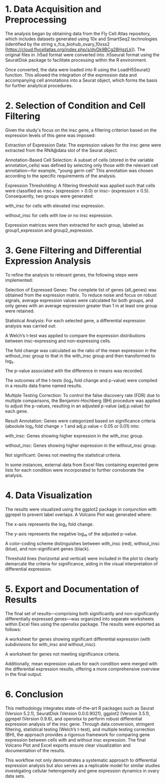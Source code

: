 # 1. Data Acquisition and Preprocessing
The analysis began by obtaining data from the Fly Cell Atlas repository, which includes datasets generated using 10x and SmartSeq2 technologies (identified by the string s_fca_biohub_ovary_10xss2 [https://cloud.flycellatlas.org/index.php/s/dyDk9BCg28HgzLk]). The original files in .h5ad format were converted into .h5seurat format using the SeuratDisk package to facilitate processing within the R environment.

Once converted, the data were loaded into R using the LoadH5Seurat() function. This allowed the integration of the expression data and accompanying cell annotations into a Seurat object, which forms the basis for further analytical procedures.

# 2. Selection of Condition and Cell Filtering
Given the study's focus on the insc gene, a filtering criterion based on the expression levels of this gene was imposed:

Extraction of Expression Data:
The expression values for the insc gene were extracted from the RNA@data slot of the Seurat object.

Annotation-Based Cell Selection:
A subset of cells (stored in the variable annotation_cells) was defined by selecting only those with the relevant cell annotation—for example, “young germ cell” This annotation was chosen according to the specific requirements of the analysis.

Expression Thresholding:
A filtering threshold was applied such that cells were classified as insc+ (expression > 0.0) or insc– (expression ≤ 0.5). Consequently, two groups were generated:

with_insc for cells with elevated insc expression.

without_insc for cells with low or no insc expression.

Expression matrices were then extracted for each group, labeled as group1_expression and group2_expression.

# 3. Gene Filtering and Differential Expression Analysis
To refine the analysis to relevant genes, the following steps were implemented:

Selection of Expressed Genes:
The complete list of genes (all_genes) was obtained from the expression matrix. To reduce noise and focus on robust signals, average expression values were calculated for both groups, and only genes with an average expression greater than 1 in at least one group were retained.

Statistical Analysis:
For each selected gene, a differential expression analysis was carried out:

A Welch’s t-test was applied to compare the expression distributions between insc-expressing and non-expressing cells.

The fold change was calculated as the ratio of the mean expression in the without_insc group to that in the with_insc group and then transformed to log₂.

The p-value associated with the difference in means was recorded.

The outcomes of the t-tests (log₂ fold change and p-value) were compiled in a results data frame named results.

Multiple Testing Correction:
To control the false discovery rate (FDR) due to multiple comparisons, the Benjamini-Hochberg (BH) procedure was applied to adjust the p-values, resulting in an adjusted p-value (adj.p.value) for each gene.

Result Annotation:
Genes were categorized based on significance criteria (absolute log₂ fold change > 1 and adj.p.value < 0.05 or 0.01) into:

with_insc: Genes showing higher expression in the with_insc group.

without_insc: Genes showing higher expression in the without_insc group.

Not significant: Genes not meeting the statistical criteria.

In some instances, external data from Excel files containing expected gene lists for each condition were incorporated to further corroborate the analysis.

# 4. Data Visualization
The results were visualized using the ggplot2 package in conjunction with ggrepel to prevent label overlaps. A Volcano Plot was generated where:

The x-axis represents the log₂ fold change.

The y-axis represents the negative log₁₀ of the adjusted p-value.

A color-coding scheme distinguishes between with_insc (red), without_insc (blue), and non-significant genes (black).

Threshold lines (horizontal and vertical) were included in the plot to clearly demarcate the criteria for significance, aiding in the visual interpretation of differential expression.

# 5. Export and Documentation of Results
The final set of results—comprising both significantly and non-significantly differentially expressed genes—was organized into separate worksheets within Excel files using the openxlsx package. The results were exported as follows:

A worksheet for genes showing significant differential expression (with subdivisions for with_insc and without_insc).

A worksheet for genes not meeting significance criteria.

Additionally, mean expression values for each condition were merged with the differential expression results, offering a more comprehensive overview in the final output.

# 6. Conclusion
This methodology integrates state-of-the-art R packages such as Seurat (Version 5.2.1), SeuratDisk (Version 0.0.0.9021), ggplot2 (Version 3.5.1), ggrepel (Version 0.9.6), and openxlsx to perform robust differential expression analysis of the insc gene. Through data conversion, stringent filtering, statistical testing (Welch’s t-test), and multiple testing correction (BH), the approach provides a rigorous framework for comparing gene expression between cells with and without insc expression. The final Volcano Plot and Excel exports ensure clear visualization and documentation of the results.

This workflow not only demonstrates a systematic approach to differential expression analysis but also serves as a replicable model for similar studies investigating cellular heterogeneity and gene expression dynamics in ovary data sets.
